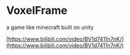 # VoxelFrame
 a game like minecraft built on unity

[https://www.bilibili.com/video/BV1d7411n7nK/](https://www.bilibili.com/video/BV1d7411n7nK/)